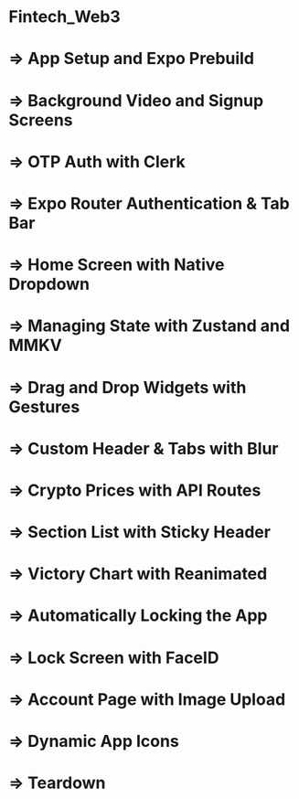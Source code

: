 # Fintech_Web3


# => App Setup and Expo Prebuild
# => Background Video and Signup Screens
# => OTP Auth with Clerk
# => Expo Router Authentication & Tab Bar
# => Home Screen with Native Dropdown
# => Managing State with Zustand and MMKV
# => Drag and Drop Widgets with Gestures
# => Custom Header & Tabs with Blur
# => Crypto Prices with API Routes
# => Section List with Sticky Header
# => Victory Chart with Reanimated
# => Automatically Locking the App
# => Lock Screen with FaceID
# => Account Page with Image Upload
# => Dynamic App Icons
# => Teardown

